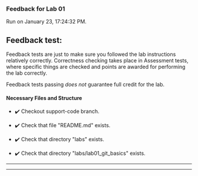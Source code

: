### Feedback for Lab 01

Run on January 23, 17:24:32 PM.


## Feedback test:


 Feedback tests are just to make sure you followed the lab instructions relatively correctly. Correctness checking takes place in Assessment tests, where specific things are checked and points are awarded for performing the lab correctly.


 Feedback tests passing *does not* guarantee full credit for the lab.


#### Necessary Files and Structure

+ :heavy_check_mark:  Checkout support-code branch.



+ :heavy_check_mark:  Check that file "README.md" exists.

+ :heavy_check_mark:  Check that directory "labs" exists.

+ :heavy_check_mark:  Check that directory "labs/lab01_git_basics" exists.

---

---

